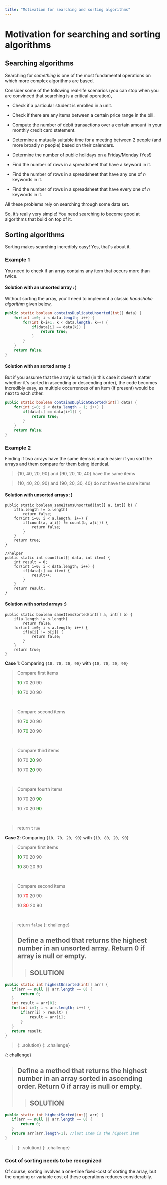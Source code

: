 ```yaml
---
title: "Motivation for searching and sorting algorithms"
---
```


# Motivation for searching and sorting algorithms

## Searching algorithms

Searching for *something* is one of the most fundamental operations on
which more complex algorithms are based. 

Consider some of the following real-life scenarios (you can stop when you are convinced that searching is a critical operation),

-   Check if a particular student is enrolled in a unit.

-   Check if there are any items between a certain price range in the
    bill.

-   Compute the number of debit transactions over a certain amount in
    your monthly credit card statement.

-   Determine a mutually suitable time for a meeting between 2 people
    (and more broadly $n$ people) based on their calendars.

-   Determine the number of public holidays on a Friday/Monday (Yes!)

-   Find the number of rows in a spreadsheet that have a keyword in it.

-   Find the number of rows in a spreadsheet that have any one of $n$
    keywords in it.

-   Find the number of rows in a spreadsheet that have every one of $n$
    keywords in it.

All these problems rely on searching through some data set.

So, it’s really very simple! You need searching to become good at
algorithms that build on top of it.

## Sorting algorithms

Sorting makes searching incredibly easy! Yes, that's about it.

### Example 1

You need to check if an array contains any item that occurs more than twice. 

#### Solution with an unsorted array :(

Without sorting the array, you'll need to implement a classic *handshake algorithm* given below,

```java
public static boolean containsDuplicateUnsorted(int[] data) {
	for(int i=0; i < data.length; i++) {
		for(int k=i+1; k < data.length; k++) {
			if(data[i] == data[k]) {
				return true;
			}
		}
	}
	return false;
}
```

#### Solution with an sorted array :)

But if you assume that the array is sorted (in this case it doesn't matter whether it's sorted in ascending or descending order), the code becomes incredibly easy, as multiple occurrences of an item (if present) would be next to each other.

```java
public static boolean containsDuplicateSorted(int[] data) {
	for(int i=0; i < data.length - 1; i++) {
		if(data[i] == data[i+1]) {
			return true;
		}
	}
	return false;
}
```

### Example 2

Finding if two arrays have the same items is much easier if you sort the arrays and them compare for them being identical.

>{10, 40, 20, 90} and {90, 20, 10, 40} have the same items

>{10, 40, 20, 90} and {90, 20, 30, 40} do not have the same items

#### Solution with unsorted arrays :(

```
public static boolean sameItemsUnsorted(int[] a, int[] b) {
	if(a.length != b.length)
		return false;
	for(int i=0; i < a.length; i++) {
		if(count(a, a[i]) != count(b, a[i])) {
			return false;
		}
	}
	return true;
}

//helper
public static int count(int[] data, int item) {
	int result = 0;
	for(int i=0; i < data.length; i++) {
		if(data[i] == item) {
			result++;
		}
	}
	return result;
}
```

#### Solution with sorted arrays :)

```
public static boolean sameItemsSorted(int[] a, int[] b) {
	if(a.length != b.length)
		return false;
	for(int i=0; i < a.length; i++) {
		if(a[i] != b[i]) {
			return false;
		}
	}
	return true;
}
```

**Case 1**: Comparing `{10, 70, 20, 90}` with `{10, 70, 20, 90}`

>Compare first items
>
><span style="color:green">10</span>	70	20	90
>
><span style="color:green">10</span>	70	20	90

<p>&nbsp;</p>

>Compare second items
>
>10	<span style="color:green">70</span>	20	90
>
>10	<span style="color:green">70</span>	20	90

<p>&nbsp;</p>

>Compare third items
>
>10	70	<span style="color:green">20</span>	90
>
>10	70	<span style="color:green">20</span>	90

<p>&nbsp;</p>

>Compare fourth items
>
>10	70	20	<span style="color:green">90</span>
>
>10	70	20	<span style="color:green">90</span>

<p>&nbsp;</p>

>return `true`

**Case 2**: Comparing `{10, 70, 20, 90}` with `{10, 80, 20, 90}`

>Compare first items
>
><span style="color:green">10</span>	70	20	90
>
><span style="color:green">10</span>	80	20	90

<p>&nbsp;</p>

>Compare second items
>
>10	<span style="color:red">70</span>	20	90
>
>10	<span style="color:red">80</span>	20	90

<p>&nbsp;</p>

>return `false`
{: challenge}
> ## Define a method that returns the highest number in an unsorted array. Return 0 if array is null or empty.
>> ## SOLUTION
 ```java
 public static int highestUnsorted(int[] arr) {
 	if(arr == null || arr.length == 0) {
 		return 0;
 	}
 	int result = arr[0];
 	for(int i=1; i < arr.length; i++) {
 		if(arr[i] > result) {
 			result = arr[i];
		}
 	}
	return result;
 }
 ```
>{: .solution}
{: .challenge}

{: challenge}
> ## Define a method that returns the highest number in an array sorted in ascending order. Return 0 if array is null or empty.
>> ## SOLUTION
 ```java
 public static int highestSorted(int[] arr) {
 	if(arr == null || arr.length == 0) {
 		return 0;
 	}
 	return arr[arr.length-1]; //last item is the highest item
 }
 ```
>{: .solution}
{: .challenge}

### Cost of sorting needs to be recognized

Of course, sorting involves a one-time fixed-cost of sorting the array, but the ongoing or variable cost of these operations reduces considerablly.